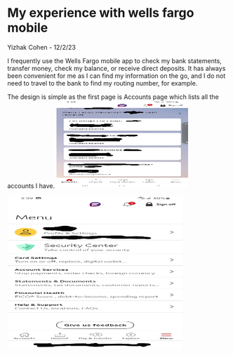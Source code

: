 # My experience with wells fargo mobile 
Yizhak Cohen - 12/2/23

I frequently use the Wells Fargo mobile app to check my bank statements, transfer money, check my balance, or receive direct deposits. It has always been convenient for me as I can find my information on the go, and I do not need to travel to the bank to find my routing number, for example. 

The design is simple as the first page is Accounts page which lists all the accounts I have. 
<img alt="Accounts_page" src="../assets/well_mod.jpg" width="300" height = "200"/>

<img alt="Menu_Page" src="../assets/wells_fargo_mod.jpg" width="400" height="350"/>
